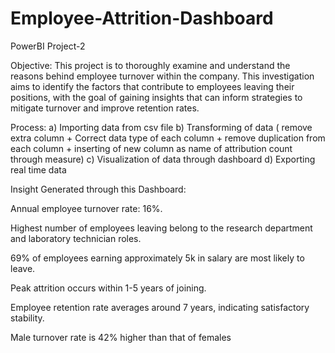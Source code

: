 # Employee-Attrition-Dashboard
PowerBI Project-2

Objective: This project is to thoroughly examine and understand the reasons behind employee turnover within the company. This investigation aims to identify the factors that contribute to employees leaving their positions, with the goal of gaining insights that can inform strategies to mitigate turnover and improve retention rates.

Process: a) Importing data from csv file b) Transforming of data ( remove  extra column + Correct data type of each column + remove duplication from each column + inserting of new column as name of attribution count through measure) c) Visualization of data through dashboard d) Exporting real time data

 Insight Generated through this Dashboard:
 
Annual employee turnover rate: 16%.

Highest number of employees leaving belong to the research department and laboratory technician roles.

69% of employees earning approximately 5k in salary are most likely to leave.

Peak attrition occurs within 1-5 years of joining.

Employee retention rate averages around 7 years, indicating satisfactory stability.

Male turnover rate is 42% higher than that of females


